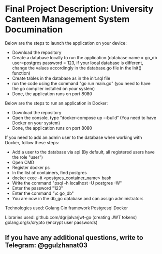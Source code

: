 # Final Project Description: University Canteen Management System Documination
Below are the steps to launch the application on your device:
* Download the repository
* Create a database locally to run the application (database name = go_db user=postgres password = 123,
if your local database is different, change the values ​​accordingly in the database.go file in the Init() function)
* Create tables in the database as in the init.sql file
* run the code using the command "go run main.go" (you need to have the go compiler installed on your system)
* Done, the application runs on port 8080

Below are the steps to run an application in Docker:
* Download the repository
* Open the console, type “docker-compose up --build” (You need to have Docker on your system)
* Done, the application runs on port 8080

If you need to add an admin user to the database when working with Docker, follow these steps:
* Add a user to the database via api (By default, all registered users have the role "user")
* Open CMD
* Register docker ps
* In the list of containers, find postgres
* docker exec -it <postgres_container_name> bash
* Write the command "psql -h localhost -U postgres -W"
* Enter the password "123"
* Enter the command "\c go_db"
* You are now in the db_go database and can assign administrators

Technologies used:
Golang
Gin framework
Postgresql
Docker

Libraries used:
github.com/dgrijalva/jwt-go (creating JWT tokens)
golang.org/x/crypto (encrypt user passwords)


If you have any additional questions, write to Telegram: @ggulzhanat03
-- 
